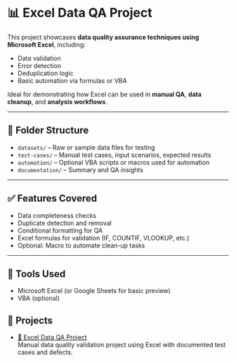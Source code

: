 # 📊 Excel Data QA Project

This project showcases **data quality assurance techniques using Microsoft Excel**, including:
- Data validation
- Error detection
- Deduplication logic
- Basic automation via formulas or VBA

Ideal for demonstrating how Excel can be used in **manual QA**, **data cleanup**, and **analysis workflows**.

---

## 📁 Folder Structure

- `datasets/` – Raw or sample data files for testing
- `test-cases/` – Manual test cases, input scenarios, expected results
- `automation/` – Optional VBA scripts or macros used for automation
- `documentation/` – Summary and QA insights

---

## ✅ Features Covered

- Data completeness checks
- Duplicate detection and removal
- Conditional formatting for QA
- Excel formulas for validation (IF, COUNTIF, VLOOKUP, etc.)
- Optional: Macro to automate clean-up tasks

---

## 📌 Tools Used

- Microsoft Excel (or Google Sheets for basic preview)
- VBA (optional)


## 📁 Projects

- [🧪 Excel Data QA Project](data_qa_project_summary.md)  
  Manual data quality validation project using Excel with documented test cases and defects.
